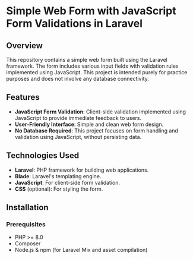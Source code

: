 # Simple Web Form with JavaScript Form Validations in Laravel

## Overview

This repository contains a simple web form built using the Laravel framework. The form includes various input fields with validation rules implemented using JavaScript. This project is intended purely for practice purposes and does not involve any database connectivity.

## Features

- **JavaScript Form Validation**: Client-side validation implemented using JavaScript to provide immediate feedback to users.
- **User-Friendly Interface**: Simple and clean web form design.
- **No Database Required**: This project focuses on form handling and validation using JavaScript, without persisting data.

## Technologies Used

- **Laravel**: PHP framework for building web applications.
- **Blade**: Laravel's templating engine.
- **JavaScript**: For client-side form validation.
- **CSS** (optional): For styling the form.

## Installation

### Prerequisites

- PHP >= 8.0
- Composer
- Node.js & npm (for Laravel Mix and asset compilation)

